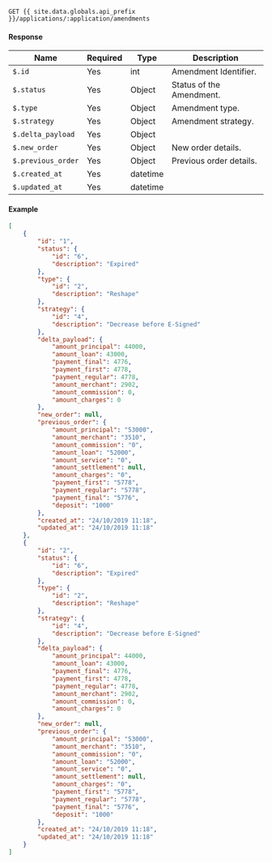 ```
GET {{ site.data.globals.api_prefix }}/applications/:application/amendments
```

#### Response

Name | Required | Type | Description
--- | --- | --- | ---
`$.id` | Yes | int | Amendment Identifier.
`$.status` | Yes | Object | Status of the Amendment.
`$.type` | Yes | Object | Amendment type.
`$.strategy` | Yes | Object | Amendment strategy.
`$.delta_payload` | Yes | Object | 
`$.new_order` | Yes | Object | New order details.
`$.previous_order` | Yes | Object | Previous order details. 
`$.created_at` | Yes | datetime |
`$.updated_at` | Yes | datetime |

#### Example

```json
[
    {
        "id": "1",
        "status": {
            "id": "6",
            "description": "Expired"
        },
        "type": {
            "id": "2",
            "description": "Reshape"
        },
        "strategy": {
            "id": "4",
            "description": "Decrease before E-Signed"
        },
        "delta_payload": {
            "amount_principal": 44000,
            "amount_loan": 43000,
            "payment_final": 4776,
            "payment_first": 4778,
            "payment_regular": 4778,
            "amount_merchant": 2902,
            "amount_commission": 0,
            "amount_charges": 0
        },
        "new_order": null,
        "previous_order": {
            "amount_principal": "53000",
            "amount_merchant": "3510",
            "amount_commission": "0",
            "amount_loan": "52000",
            "amount_service": "0",
            "amount_settlement": null,
            "amount_charges": "0",
            "payment_first": "5778",
            "payment_regular": "5778",
            "payment_final": "5776",
            "deposit": "1000"
        },
        "created_at": "24/10/2019 11:18",
        "updated_at": "24/10/2019 11:18"
    },
    {
        "id": "2",
        "status": {
            "id": "6",
            "description": "Expired"
        },
        "type": {
            "id": "2",
            "description": "Reshape"
        },
        "strategy": {
            "id": "4",
            "description": "Decrease before E-Signed"
        },
        "delta_payload": {
            "amount_principal": 44000,
            "amount_loan": 43000,
            "payment_final": 4776,
            "payment_first": 4778,
            "payment_regular": 4778,
            "amount_merchant": 2902,
            "amount_commission": 0,
            "amount_charges": 0
        },
        "new_order": null,
        "previous_order": {
            "amount_principal": "53000",
            "amount_merchant": "3510",
            "amount_commission": "0",
            "amount_loan": "52000",
            "amount_service": "0",
            "amount_settlement": null,
            "amount_charges": "0",
            "payment_first": "5778",
            "payment_regular": "5778",
            "payment_final": "5776",
            "deposit": "1000"
        },
        "created_at": "24/10/2019 11:18",
        "updated_at": "24/10/2019 11:18"
    }
]
``` 
